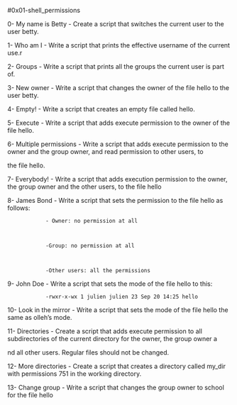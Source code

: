 #0x01-shell_permissions                                                                                                                       

                                                                                                                                              

0- My name is Betty - Create a script that switches the current user to the user betty.                                                       

                                                                                                                                              

1- Who am I - Write a script that prints the effective username of the current use.r                                                          

                                                                                                                                              

2- Groups - Write a script that prints all the groups the current user is part of.                                                            

                                                                                                                                              

3- New owner - Write a script that changes the owner of the file hello to the user betty.                                                     

                                                                                                                                              

4- Empty! - Write a script that creates an empty file called hello.                                                                           

                                                                                                                                              

5- Execute - Write a script that adds execute permission to the owner of the file hello.                                                      

                                                                                                                                              

6- Multiple permissions - Write a script that adds execute permission to the owner and the group owner, and read permission to other users, to

 the file hello.                                                                                                                              

                                                                                                                                              

7-  Everybody! - Write a script that adds execution permission to the owner, the group owner and the other users, to the file hello           

                                                                                                                                              

8- James Bond - Write a script that sets the permission to the file hello as follows:                                                         

                - Owner: no permission at all                                                                                                 

                                                                                                                                              

                -Group: no permission at all                                                                                                  

                                                                                                                                              

                -Other users: all the permissions                                                                                             

                                                                                                                                              

9- John Doe - Write a script that sets the mode of the file hello to this:                                                                    

                                                                                                                                              

                -rwxr-x-wx 1 julien julien 23 Sep 20 14:25 hello                                                                              

                                                                                                                                              

10- Look in the mirror - Write a script that sets the mode of the file hello the same as olleh’s mode.                                        

                                                                                                                                              

11- Directories - Create a script that adds execute permission to all subdirectories of the current directory for the owner, the group owner a

nd all other users. Regular files should not be changed.                                                                                      

                                                                                                                                              

12- More directories - Create a script that creates a directory called my_dir with permissions 751 in the working directory.                  

                                                                                                                                              

13- Change group - Write a script that changes the group owner to school for the file hello
